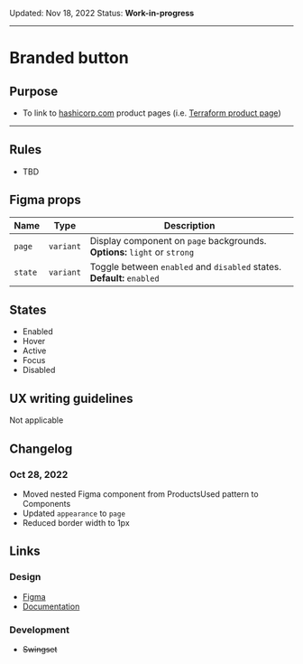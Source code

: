 Updated: Nov 18, 2022
Status: **Work-in-progress**

---

# Branded button

## Purpose

- To link to [hashicorp.com](https://www.hashicorp.com) product pages (i.e. [Terraform product page](https://www.hashicorp.com/products/terraform))

---

## Rules

- TBD

## Figma props

| Name    | Type      | Description                                                               |
| ------- | --------- | ------------------------------------------------------------------------- |
| `page`  | `variant` | Display component on `page` backgrounds. **Options:** `light` or `strong` |
| `state` | `variant` | Toggle between `enabled` and `disabled` states. **Default:** `enabled`    |

## States

- Enabled
- Hover
- Active
- Focus
- Disabled

## UX writing guidelines

Not applicable

## Changelog

### Oct 28, 2022

- Moved nested Figma component from ProductsUsed pattern to Components
- Updated `appearance` to `page`
- Reduced border width to 1px

## Links

### Design

- [Figma](https://www.figma.com/file/7cYgDM618stjYUHDqAfRec/Components?node-id=3920%3A11746)
- [Documentation](https://hashicorp-wpl-documentation.vercel.app/components/button/branded)

### Development

- ~~Swingset~~
